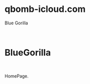 # qbomb-icloud.com
Blue Gorilla
<!DOCTYPE html>
<html>
<body>
 
<h1>BlueGorilla</h1>
 
<p>HomePage.</p>
 
</body>
</html>
